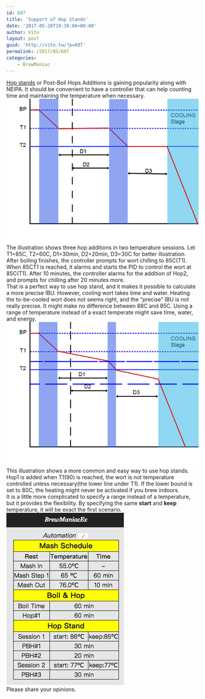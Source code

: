 ```yaml
---
id: 697
title: 'Support of Hop Stands'
date: '2017-05-28T19:30:06+00:00'
author: Vito
layout: post
guid: 'http://vito.tw/?p=697'
permalink: /2017/05/697
categories:
    - BrewManiac
---
```


[Hop stands](https://byo.com/mead/item/2808-hop-stands) or Post-Boil Hops Additions is gaining popularity along with NEIPA. It should be convenient to have a controller that can help counting time and maintaining the temperature when necessary.  
![PostBoilHopping-pid](/wp-content/uploads/2017/05/PostBoilHopping-pid.png)  
The illustration shows three hop additions in two temperature sessions. Let T1=85C, T2=60C, D1=30min, D2=20min, D3=30C for better illustration.  
After boiling finishes, the controller prompts for wort chilling to 85C(T1). When 85CT1 is reached, it alarms and starts the PID to control the wort at 85C(T1). After 10 minutes, the controller alarms for the addition of Hop2, and prompts for chilling after 20 minutes more.  
That is a perfect way to use hop stand, and it makes it possible to calculate a more precise IBU. However, cooling wort takes time and water. Heating the to-be-cooled wort does not seems right, and the “precise” IBU is not really precise. It might make no difference between 88C and 85C. Using a range of temperature instead of a exact temperate might save time, water, and energy.  
![PostBoilHopping_range](/wp-content/uploads/2017/05/PostBoilHopping_range.png)  
This illustration shows a more common and easy way to use hop stands. Hop1 is added when T1(90) is reached, the wort is not temperature controlled unless necessary(the lower line under T1). If the lower bound is set to 80C, the heating might never be activated if you brew indoors.  
It is a little more complicated to specify a range instead of a temperature, but it provides the flexibility. By specifying the same **start** and **keep** temperature, it will be exact the first scenario.  
![BrewManiacEx-hopstand](/wp-content/uploads/2017/05/BrewManiacEx-hopstand.jpg)  
Please share your opinions.
